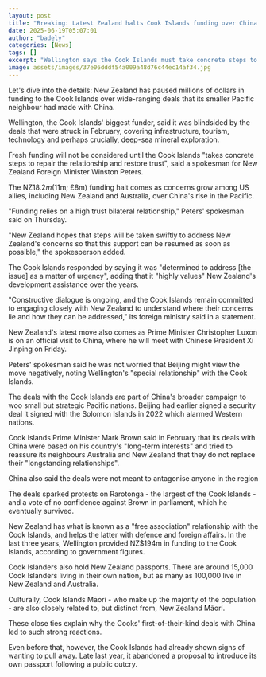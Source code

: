 ```yaml
---
layout: post
title: "Breaking: Latest Zealand halts Cook Islands funding over China deals"
date: 2025-06-19T05:07:01
author: "badely"
categories: [News]
tags: []
excerpt: "Wellington says the Cook Islands must take concrete steps to 'repair' their relationship."
image: assets/images/37e06dddf54a009a48d76c44ec14af34.jpg
---
```


Let's dive into the details: New Zealand has paused millions of dollars in funding to the Cook Islands over wide-ranging deals that its smaller Pacific neighbour had made with China.

Wellington, the Cook Islands' biggest funder, said it was blindsided by the deals that were struck in February, covering infrastructure, tourism, technology and perhaps crucially, deep-sea mineral exploration.

Fresh funding will not be considered until the Cook Islands "takes concrete steps to repair the relationship and restore trust", said a spokesman for New Zealand Foreign Minister Winston Peters.

The NZ$18.2m ($11m; £8m) funding halt comes as concerns grow among US allies, including New Zealand and Australia, over China's rise in the Pacific.

"Funding relies on a high trust bilateral relationship," Peters' spokesman said on Thursday.

"New Zealand hopes that steps will be taken swiftly to address New Zealand's concerns so that this support can be resumed as soon as possible," the spokesperson added.

The Cook Islands responded by saying it was "determined to address [the issue] as a matter of urgency", adding that it "highly values" New Zealand's development assistance over the years.

"Constructive dialogue is ongoing, and the Cook Islands remain committed to engaging closely with New Zealand to understand where their concerns lie and how they can be addressed," its foreign ministry said in a statement. 

New Zealand's latest move also comes as Prime Minister Christopher Luxon is on an official visit to China, where he will meet with Chinese President Xi Jinping on Friday.

Peters' spokesman said he was not worried that Beijing might view the move negatively, noting Wellington's "special relationship" with the Cook Islands. 

The deals with the Cook Islands are part of China's broader campaign to woo small but strategic Pacific nations. Beijing had earlier signed a security deal it signed with the Solomon Islands in 2022 which alarmed Western nations. 

Cook Islands Prime Minister Mark Brown said in February that its deals with China were based on his country's "long-term interests" and tried to reassure its neighbours Australia and New Zealand that they do not replace their "longstanding relationships". 

China also said the deals were not meant to antagonise anyone in the region

The deals sparked protests on Rarotonga - the largest of the Cook Islands - and a vote of no confidence against Brown in parliament, which he eventually survived.

New Zealand has what is known as a "free association" relationship with the Cook Islands, and helps the latter with defence and foreign affairs. In the last three years, Wellington provided NZ$194m in funding to the Cook Islands, according to government figures.

Cook Islanders also hold New Zealand passports. There are around 15,000 Cook Islanders living in their own nation, but as many as 100,000 live in New Zealand and Australia.

Culturally, Cook Islands Māori - who make up the majority of the population - are also closely related to, but distinct from, New Zealand Māori.

These close ties explain why the Cooks' first-of-their-kind deals with China led to such strong reactions.

Even before that, however, the Cook Islands had already shown signs of wanting to pull away. Late last year, it abandoned a proposal to introduce its own passport following a public outcry.

